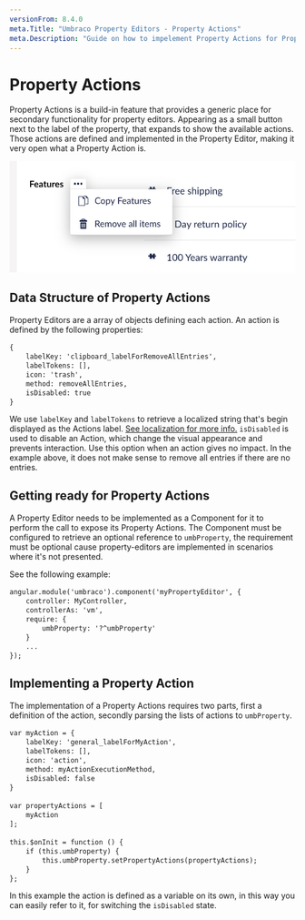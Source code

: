 ```yaml
---
versionFrom: 8.4.0
meta.Title: "Umbraco Property Editors - Property Actions"
meta.Description: "Guide on how to impelement Property Actions for Property Editors in Umbraco"
---
```


# Property Actions

Property Actions is a build-in feature that provides a generic place for secondary functionality for property editors.
Appearing as a small button next to the label of the property, that expands to show the available actions. Those actions are defined and implemented in the Property Editor, making it very open what a Property Action is.

![Example of Property Action on Nested Content Property Editor](example-of-property-actions.jpg)

## Data Structure of Property Actions
Property Editors are a array of objects defining each action. 
An action is defined by the following properties:

```
{
    labelKey: 'clipboard_labelForRemoveAllEntries',
    labelTokens: [],
    icon: 'trash',
    method: removeAllEntries,
    isDisabled: true
}
```

We use `labelKey` and `labelTokens` to retrieve a localized string that's begin displayed as the Actions label. [See localization for more info.](../../Extending/Language-Files/)
`isDisabled` is used to disable an Action, which change the visual appearance and prevents interaction. Use this option when an action gives no impact. In the example above, it does not make sense to remove all entries if there are no entries.

## Getting ready for Property Actions
A Property Editor needs to be implemented as a Component for it to perform the call to expose its Property Actions.
The Component must be configured to retrieve an optional reference to `umbProperty`, the requirement must be optional cause property-editors are implemented in scenarios where it's not presented.

See the following example:

```
angular.module('umbraco').component('myPropertyEditor', {
    controller: MyController,
    controllerAs: 'vm',
    require: {
        umbProperty: '?^umbProperty'
    }
    ...
});
```

## Implementing a Property Action
The implementation of a Property Actions requires two parts, first a definition of the action, secondly parsing the lists of actions to `umbProperty`.

```
var myAction = {
    labelKey: 'general_labelForMyAction',
    labelTokens: [],
    icon: 'action',
    method: myActionExecutionMethod,
    isDisabled: false
}

var propertyActions = [
    myAction
];

this.$onInit = function () {
    if (this.umbProperty) {
        this.umbProperty.setPropertyActions(propertyActions);
    }
};
```

In this example the action is defined as a variable on its own, in this way you can easily refer to it, for switching the `isDisabled` state.